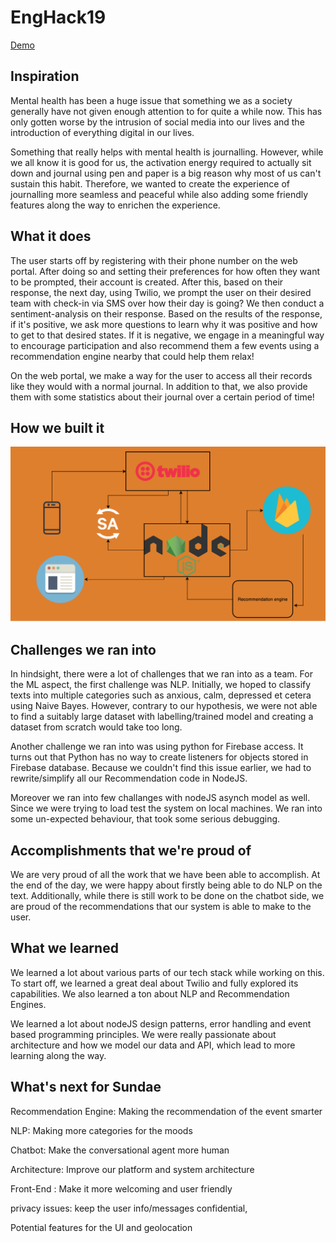 # EngHack19

 [Demo](https://sundae-d9273.appspot.com/api/v1)
 
## Inspiration
Mental health has been a huge issue that something we as a society generally have not given enough attention to for quite a while now. This has only gotten worse by the intrusion of social media into our lives and the introduction of everything digital in our lives.

Something that really helps with mental health is journalling. However, while we all know it is good for us, the activation energy required to actually sit down and journal using pen and paper is a big reason why most of us can't sustain this habit. Therefore, we wanted to create the experience of journalling more seamless and peaceful while also adding some friendly features along the way to enrichen the experience.

## What it does
The user starts off by registering with their phone number on the web portal. After doing so and setting their preferences for how often they want to be prompted, their account is created. After this, based on their response, the next day, using Twilio, we prompt the user on their desired team with check-in via SMS over how their day is going? We then conduct a sentiment-analysis on their response. Based on the results of the response, if it's positive, we ask more questions to learn why it was positive and how to get to that desired states. If it is negative, we engage in a meaningful way to encourage participation and also recommend them a few events using a recommendation engine nearby that could help them relax!

On the web portal, we make a way for the user to access all their records like they would with a normal journal. In addition to that, we also provide them with some statistics about their journal over a certain period of time!

## How we built it

![alt text](https://github.com/Elbanby/EngHack2019/blob/master/system_architecture.png)


## Challenges we ran into
In hindsight, there were a lot of challenges that we ran into as a team. For the ML aspect, the first challenge was NLP. Initially, we hoped to classify texts into multiple categories such as anxious, calm, depressed et cetera using Naive Bayes. However, contrary to our hypothesis, we were not able to find a suitably large dataset with labelling/trained model and creating a dataset from scratch would take too long.

Another challenge we ran into was using python for Firebase access. It turns out that Python has no way to create listeners for objects stored in Firebase database. Because we couldn't find this issue earlier, we had to rewrite/simplify all our Recommendation code in NodeJS.

Moreover we ran into few challanges with nodeJS asynch model as well. Since we were trying to load test the system on local machines. We ran into some un-expected behaviour, that took some serious debugging. 

## Accomplishments that we're proud of
We are very proud of all the work that we have been able to accomplish. At the end of the day, we were happy about firstly being able to do NLP on the text. Additionally, while there is still work to be done on the chatbot side, we are proud of the recommendations that our system is able to make to the user.

## What we learned
We learned a lot about various parts of our tech stack while working on this. To start off, we learned a great deal about Twilio and fully explored its capabilities. We also learned a ton about NLP and Recommendation Engines.

We learned a lot about nodeJS design patterns, error handling and event based programming principles. We were really passionate about architecture and how we model our data and API, which lead to more learning along the way.

## What's next for Sundae
Recommendation Engine: Making the recommendation of the event smarter

NLP: Making more categories for the moods

Chatbot: Make the conversational agent more human

Architecture: Improve our platform and system architecture

Front-End : Make it more welcoming and user friendly

privacy issues: keep the user info/messages confidential, 

Potential features for the UI and geolocation

